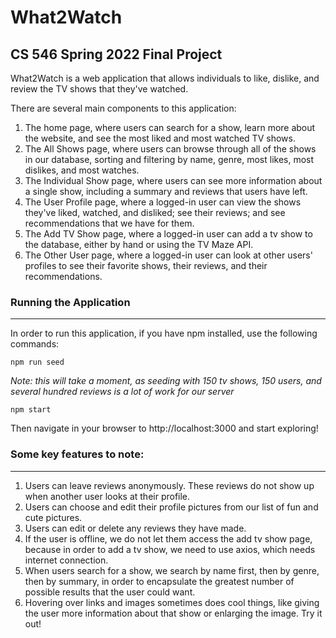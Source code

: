 # What2Watch
## CS 546 Spring 2022 Final Project
What2Watch is a web application that allows individuals to like, dislike, and review the TV shows that they've watched. 

There are several main components to this application:
1. The home page, where users can search for a show, learn more about the website, and see the most liked and most watched TV shows.
2. The All Shows page, where users can browse through all of the shows in our database, sorting and filtering by name, genre, most likes, most dislikes, and most watches.
3. The Individual Show page, where users can see more information about a single show, including a summary and reviews that users have left.
4. The User Profile page, where a logged-in user can view the shows they've liked, watched, and disliked; see their reviews; and see recommendations that we have for them.
5. The Add TV Show page, where a logged-in user can add a tv show to the database, either by hand or using the TV Maze API.
6. The Other User page, where a logged-in user can look at other users' profiles to see their favorite shows, their reviews, and their recommendations.

### Running the Application
---
In order to run this application, if you have npm installed, use the following commands:

`npm run seed`

*Note: this will take a moment, as seeding with 150 tv shows, 150 users, and several hundred reviews is a lot of work for our server*

`npm start`

Then navigate in your browser to http://localhost:3000 and start exploring!

### Some key features to note:
---
1. Users can leave reviews anonymously. These reviews do not show up when another user looks at their profile.
2. Users can choose and edit their profile pictures from our list of fun and cute pictures.
3. Users can edit or delete any reviews they have made.
4. If the user is offline, we do not let them access the add tv show page, because in order to add a tv show, we need to use axios, which needs internet connection.
5. When users search for a show, we search by name first, then by genre, then by summary, in order to encapsulate the greatest number of possible results that the user could want.
6. Hovering over links and images sometimes does cool things, like giving the user more information about that show or enlarging the image. Try it out!
